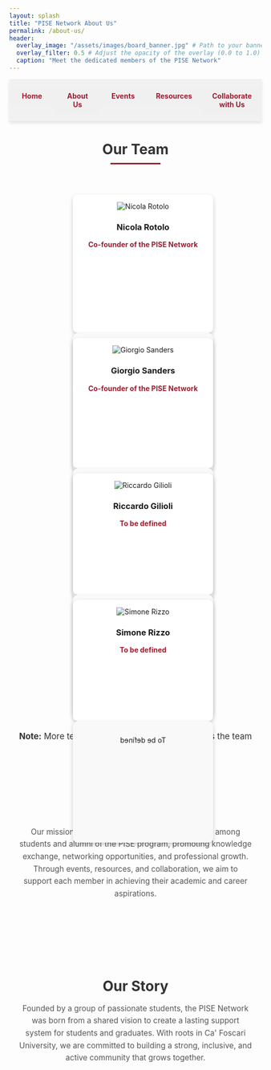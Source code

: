 ```yaml
---
layout: splash
title: "PISE Network About Us"
permalink: /about-us/
header:
  overlay_image: "/assets/images/board_banner.jpg" # Path to your banner image
  overlay_filter: 0.5 # Adjust the opacity of the overlay (0.0 to 1.0)
  caption: "Meet the dedicated members of the PISE Network"
---
```


<nav class="custom-nav">
  <ul>
    <li><a href="{{ site.baseurl }}/">Home</a></li>
    <li><a href="{{ site.baseurl }}/about-us/">About Us</a></li>
    <li><a href="{{ site.baseurl }}/events/">Events</a></li>
    <li><a href="{{ site.baseurl }}/resources/">Resources</a></li>
    <li><a href="{{ site.baseurl }}/collaborate/">Collaborate with Us</a></li>
  </ul>
</nav>

<!-- Add the section title and divider -->
<div class="team-section">
  <h2>Our Team</h2>
  <hr>
</div>

<div class="board-member-container">
  <div class="board-member">
    <div class="board-card">
      <div class="board-card-front">
        <img src="{{ site.baseurl }}/assets/images/nicola_rotolo.jpg" alt="Nicola Rotolo">
        <h3>Nicola Rotolo</h3>
        <p class="board-position">Co-founder of the PISE Network</p>
      </div>
      <div class="board-card-back">
        <p>MSc in Philosophy and Public Policy at the London School of Economics | MSc in Political Economy at Sapienza</p>
        <div class="social-links">
          <a href="https://www.linkedin.com/in/nicolarotolo/" target="_blank"><i class="fab fa-linkedin"></i></a>
          <a href="https://www.instagram.com/nicola.rotolo/profilecard/?igsh=MTJ2MDhjZXhmOTBu" target="_blank"><i class="fab fa-instagram"></i></a>
        </div>
      </div>
    </div>
  </div>

  <div class="board-member">
    <div class="board-card">
      <div class="board-card-front">
        <img src="{{ site.baseurl }}/assets/images/giorgio_sanders.jpg" alt="Giorgio Sanders">
        <h3>Giorgio Sanders</h3>
        <p class="board-position">Co-founder of the PISE Network</p>
      </div>
      <div class="board-card-back">
        <p>MSc student at the London School of Economics</p>
        <div class="social-links">
          <a href="https://www.linkedin.com/in/giorgio-sanders-/" target="_blank"><i class="fab fa-linkedin"></i></a>
          <a href="https://www.instagram.com/giorgio_sanders?utm_source=ig_web_button_share_sheet&igsh=ZDNlZDc0MzIxNw==" target="_blank"><i class="fab fa-instagram"></i></a>
        </div>
      </div>
    </div>
  </div>

  <div class="board-member">
    <div class="board-card">
      <div class="board-card-front">
        <img src="{{ site.baseurl }}/assets/images/riccardo_gilioli.jpg" alt="Riccardo Gilioli">
        <h3>Riccardo Gilioli</h3>
        <p class="board-position">To be defined</p>
      </div>
      <div class="board-card-back">
        <p>To be defined</p>
        <div class="social-links">
          <!-- Social links can be added here -->
        </div>
      </div>
    </div>
  </div>

  <div class="board-member">
    <div class="board-card">
      <div class="board-card-front">
        <img src="{{ site.baseurl }}/assets/images/simone_rizzo.jpg" alt="Simone Rizzo">
        <h3>Simone Rizzo</h3>
        <p class="board-position">To be defined</p>
      </div>
      <div class="board-card-back">
        <p>To be defined</p>
        <div class="social-links">
          <!-- Social links can be added here -->
        </div>
      </div>
    </div>
  </div>
</div>

<div class="note" style="text-align: center; font-size: 1.2em; color: #333; margin-top: 30px;">
  <strong>Note:</strong> More team members will be added soon as the team grows.
</div>

<!-- Our Mission Section -->
<div class="mission-section">
  <h2>Our Mission</h2>
  <p>
    Our mission is to foster a collaborative community among students and alumni of the PISE program,
    promoting knowledge exchange, networking opportunities, and professional growth. Through events,
    resources, and collaboration, we aim to support each member in achieving their academic and
    career aspirations.
  </p>
</div>

<!-- Our Story Section -->
<div class="story-section">
  <h2>Our Story</h2>
  <p>
    Founded by a group of passionate students, the PISE Network was born from a shared vision to
    create a lasting support system for students and graduates. With roots in Ca' Foscari University,
    we are committed to building a strong, inclusive, and active community that grows together.
  </p>
</div>

<style>
.custom-nav {
  display: flex;
  justify-content: space-evenly;
  align-items: center;
  width: 100%;
  position: sticky;
  top: 0;
  background-color: rgba(240, 240, 240, 0.9);
  padding: 15px 0;
  box-shadow: 0px 4px 6px rgba(0, 0, 0, 0.1);
  z-index: 10;
}
.custom-nav ul {
  display: flex;
  width: 100%;
  list-style: none;
  margin: 0;
  padding: 0;
}
.custom-nav li {
  flex: 1;
  text-align: center;
}
.custom-nav a {
  display: block;
  color: #9b1c31; 
  font-size: 1em;
  background-color: rgba(240, 240, 240, 0.9);
  text-decoration: none;
  padding: 10px 20px;
  margin: 0;
  border-radius: 5px;
  font-weight: bold;
  transition: background-color 0.3s, transform 0.2s;
}
.custom-nav a:hover {
  background-color: #e3c8c1;
  transform: scale(1.05);
}

.team-section {
  text-align: center;
  margin-bottom: 40px;
}

.team-section h2 {
  font-size: 2em;
  font-weight: bold;
  color: #333;
  margin-bottom: 10px;
}

.team-section hr {
  width: 100px;
  height: 3px;
  background-color: #9b1c31;
  border: none;
  margin: 0 auto;
}

.board-member-container {
  display: flex;
  flex-wrap: wrap;
  justify-content: space-around;
}

.board-member {
  width: 250px;
  margin: 20px;
}

.board-card {
  perspective: 1000px;
}

.board-card-front, .board-card-back {
  width: 100%;
  height: 100%;
  padding: 15px;
  border-radius: 10px;
  box-shadow: 0 4px 8px rgba(0, 0, 0, 0.2);
}

.board-card-front {
  background-color: #fff;
  text-align: center;
}

.board-card-back {
  background-color: #f9f9f9;
  text-align: center;
  transform: rotateY(180deg);
}

.board-position {
  color: #9b1c31;
  font-weight: bold;
}

.mission-section, .story-section {
  padding: 40px 20px;
  margin: 20px auto;
  max-width: 800px;
  text-align: center;
}

.mission-section h2, .story-section h2 {
  font-size: 2em;
  font-weight: bold;
  color: #333;
  margin-bottom: 10px;
}

.mission-section p, .story-section p {
  font-size: 1.1em;
  line-height: 1.6;
  color: #555;
}
</style>
